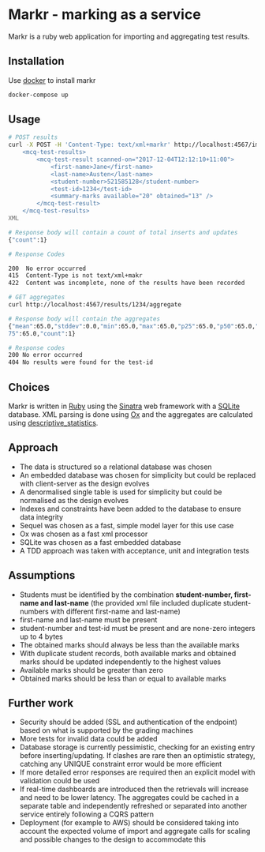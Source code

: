 # Markr -  marking as a service

Markr is a ruby web application for importing and aggregating test results.

## Installation

Use [docker](https://docs.docker.com/get-docker/) to install markr

```bash
docker-compose up
```

## Usage

```bash
# POST results
curl -X POST -H 'Content-Type: text/xml+markr' http://localhost:4567/import -d @- <<XML
    <mcq-test-results>
        <mcq-test-result scanned-on="2017-12-04T12:12:10+11:00">
            <first-name>Jane</first-name>
            <last-name>Austen</last-name>
            <student-number>521585128</student-number>
            <test-id>1234</test-id>
            <summary-marks available="20" obtained="13" />
        </mcq-test-result>
    </mcq-test-results>
XML

# Response body will contain a count of total inserts and updates
{"count":1}

# Response Codes

200  No error occurred
415  Content-Type is not text/xml+makr
422  Content was incomplete, none of the results have been recorded

# GET aggregates
curl http://localhost:4567/results/1234/aggregate

# Response body will contain the aggregates
{"mean":65.0,"stddev":0.0,"min":65.0,"max":65.0,"p25":65.0,"p50":65.0,"p
75":65.0,"count":1}

# Response codes
200 No error occurred
404 No results were found for the test-id

```

## Choices
Markr is written in [Ruby](https://www.ruby-lang.org) using the [Sinatra](http://sinatrarb.com/) web framework with a [SQLite](https://www.sqlite.org) database. 
XML parsing is done using [Ox](https://github.com/ohler55/ox) and the aggregates are calculated using [descriptive_statistics](https://github.com/thirtysixthspan/descriptive_statistics).

## Approach
- The data is structured so a relational database was chosen
- An embedded database was chosen for simplicity but could be replaced with client-server as the design evolves
- A denormalised single table is used for simplicity but could be normalised as the design evolves
- Indexes and constraints have been added to the database to ensure data integrity
- Sequel was chosen as a fast, simple model layer for this use case
- Ox was chosen as a fast xml processor
- SQLite was chosen as a fast embedded database
- A TDD approach was taken with acceptance, unit and integration tests

## Assumptions
- Students must be identified by the combination **student-number, first-name and last-name** (the provided xml file included duplicate student-numbers with different first-name and last-name)
- first-name and last-name must be present
- student-number and test-id must be present and are none-zero integers up to 4 bytes
- The obtained marks should always be less than the available marks
- With duplicate student records, both available marks and obtained marks should be updated independently to the highest values
- Available marks should be greater than zero
- Obtained marks should be less than or equal to available marks

## Further work
- Security should be added (SSL and authentication of the endpoint) based on what is supported by the grading machines
- More tests for invalid data could be added
- Database storage is currently pessimistic, checking for an existing entry before inserting/updating. If clashes are rare then an optimistic strategy, catching any UNIQUE constraint error would be more efficient
- If more detailed error responses are required then an explicit model with validation could be used
- If real-time dashboards are introduced then the retrievals will increase and need to be lower latency. The aggregates could be
cached in a separate table and independently refreshed or separated into another service entirely following a CQRS pattern
- Deployment (for example to AWS) should be considered taking into account the expected volume of import and aggregate calls for scaling and possible changes to the design to accommodate this
